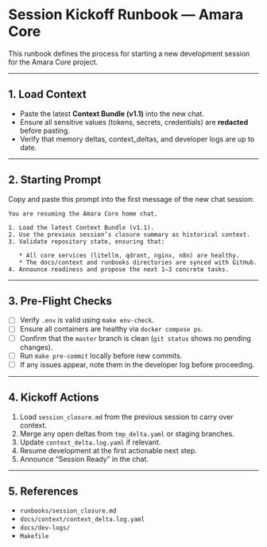 # Session Kickoff Runbook — Amara Core

This runbook defines the process for starting a new development session for the Amara Core project.

---

## 1. Load Context

- Paste the latest **Context Bundle (v1.1)** into the new chat.
- Ensure all sensitive values (tokens, secrets, credentials) are **redacted** before pasting.
- Verify that memory deltas, context_deltas, and developer logs are up to date.

---

## 2. Starting Prompt

Copy and paste this prompt into the first message of the new chat session:

```
You are resuming the Amara Core home chat.

1. Load the latest Context Bundle (v1.1).
2. Use the previous session’s closure summary as historical context.
3. Validate repository state, ensuring that:

   * All core services (litellm, qdrant, nginx, n8n) are healthy.
   * The docs/context and runbooks directories are synced with GitHub.
4. Announce readiness and propose the next 1–3 concrete tasks.

```

---

## 3. Pre-Flight Checks

- [ ] Verify `.env` is valid using `make env-check`.
- [ ] Ensure all containers are healthy via `docker compose ps`.
- [ ] Confirm that the `master` branch is clean (`git status` shows no pending changes).
- [ ] Run `make pre-commit` locally before new commits.
- [ ] If any issues appear, note them in the developer log before proceeding.

---

## 4. Kickoff Actions

1. Load `session_closure.md` from the previous session to carry over context.
2. Merge any open deltas from `tmp_delta.yaml` or staging branches.
3. Update `context_delta.log.yaml` if relevant.
4. Resume development at the first actionable next step.
5. Announce “Session Ready” in the chat.

---

## 5. References

- `runbooks/session_closure.md`
- `docs/context/context_delta.log.yaml`
- `docs/dev-logs/`
- `Makefile`
